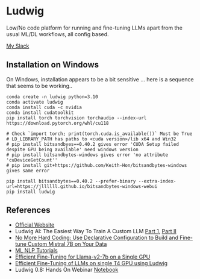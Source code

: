 # Ludwig

Low/No code platform for running and fine-tuning LLMs apart from the usual ML/DL workflows, all config based.

[My Slack](https://app.slack.com/client/T01PN6M1TKK/C01PN6M2RSM)

## Installation on Windows
On Windows, installation appears to be a bit sensitive ... here is a sequence that seems to be working..

```
conda create -n ludwig python=3.10
conda activate ludwig
conda install cuda -c nvidia
conda install cudatoolkit
pip install torch torchvision torchaudio --index-url https://download.pytorch.org/whl/cu118

# Check `import torch; print(torch.cuda.is_available())` Must be True
# LD_LIBRARY_PATH has paths to <cuda version>/lib x64 and Win32
# pip install bitsandbyes==0.40.2 gives error 'CUDA Setup failed despite GPU being available' need windows version
# pip install bitsandbytes-windows gives error 'no attribute 'cuDeviceGetCount''
# pip install git+https://github.com/Keith-Hon/bitsandbytes-windows gives same error

pip install bitsandbytes==0.40.2 --prefer-binary --extra-index-url=https://jllllll.github.io/bitsandbytes-windows-webui
pip install ludwig
```

## References
- [Official Website](https://ludwig.ai/latest/)
- Ludwig AI: The Easiest Way To Train A Custom LLM [Part 1](https://medium.com/mlearning-ai/ludwig-ai-the-easiest-way-to-train-a-custom-llm-part-1-49c7fc134ebc), [Part II](https://medium.com/mlearning-ai/ludwig-ai-the-easiest-way-to-train-a-custom-llm-part-2-caf2235f0689)
- [No More Hard Coding: Use Declarative Configuration to Build and Fine-tune Custom Mistral 7B on Your Data](https://levelup.gitconnected.com/no-more-hard-coding-use-declarative-configuration-to-build-and-fine-tune-custom-llms-on-your-data-6418b243fad7)
- [ML NLP Tutorials](https://www.youtube.com/playlist?list=PL_lyFNnob30u8h9DPXQOyJQ9nGbqwYmZK)
- [Efficient Fine-Tuning for Llama-v2-7b on a Single GPU](https://www.youtube.com/watch?v=g68qlo9Izf0)
- [Efficient Fine-Tuning of LLMs on single T4 GPU using Ludwig](https://community.analyticsvidhya.com/c/datahour/efficient-fine-tuning-of-llms-on-single-t4-gpu-using-ludwig)
- Ludwig 0.8: Hands On Webinar [Notebook](https://colab.research.google.com/drive/1lB4ALmEyvcMycE3Mlnsd7I3bc0zxvk39#scrollTo=xb1aLHZRFrwA)